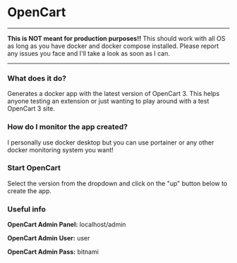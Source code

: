 # OpenCart
------
**This is NOT meant for production purposes!!**
This should work with all OS as long as you have docker and docker compose installed.  Please report any issues you face and I'll take a look as soon as I can.

-------

### What does it do?
Generates a docker app with the latest version of OpenCart 3. This helps anyone testing an extension or just wanting to play around with a test OpenCart 3 site.

### How do I monitor the app created?
I personally use docker desktop but you can use portainer or any other docker monitoring system you want!

### Start OpenCart
Select the version from the dropdown and click on the "up" button below to create the app. 

### Useful info
**OpenCart Admin Panel:** localhost/admin

**OpenCart Admin User:** user

**OpenCart Admin Pass:** bitnami